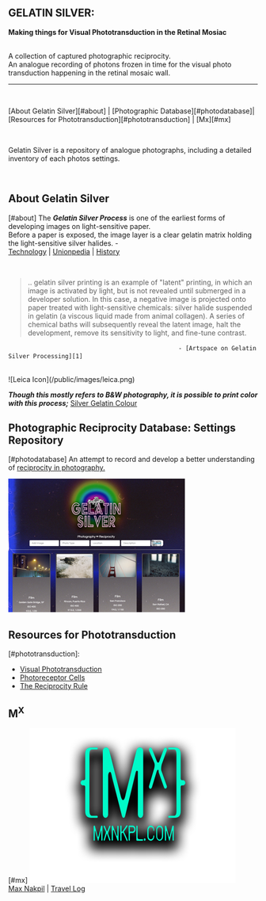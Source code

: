 

## GELATIN SILVER:

**Making things for Visual Phototransduction in the Retinal Mosiac**

<br>
A collection of captured photographic reciprocity.
<br>
An analogue recording of photons frozen in time for the visual photo transduction happening in the retinal mosaic wall.

<br>

---

<br  />

[About Gelatin Silver][#about] | [Photographic Database][#photodatabase]| [Resources for Phototransduction][#phototransduction] | [Mx][#mx]

<br  />

Gelatin Silver is a repository of analogue photographs, including a detailed inventory of each photos settings.

<br>


##  About Gelatin Silver
[#about]
The **_Gelatin Silver Process_** is one of the earliest forms of developing images on light-sensitive paper.<br>
Before a paper is exposed, the image layer is a clear gelatin matrix holding the light-sensitive silver halides. - <br>
[Technology](https://en.wikipedia.org/wiki/Gelatin_silver_process#Technology)
|
[Unionpedia](https://en.unionpedia.org/Gelatin_silver_process) | [History](https://smarthistory.org/the-gelatin-silver-process-10-of-12/)

<br />

> .. gelatin silver printing is an example of "latent" printing, in which an image is activated by light, but is not revealed until submerged in a developer solution. In this case, a negative image is projected onto paper treated with light-sensitive chemicals: silver halide suspended in gelatin (a viscous liquid made from animal collagen). A series of chemical baths will subsequently reveal the latent image, halt the development, remove its sensitivity to light, and fine-tune contrast.

                                                    - [Artspace on Gelatin Silver Processing][1]


<br  />
![Leica Icon](/public/images/leica.png)

<br>

**_Though this mostly refers to B&W photography, it is possible to print color with this process;_**
[Silver Gelatin Colour](https://www.analoguelab.com.au/techniques-and-materials/silver-gelatin-colour/)
<br>

## Photographic Reciprocity Database: Settings Repository
[#photodatabase]
An attempt to record and develop a better understanding of [reciprocity in photography.](https://www.picturecorrect.com/tips/understanding-reciprocity-in-photography/)
<br>

![gelatin home](gelatinsilver-home.png)



## Resources for Phototransduction
[#phototransduction]:
* [Visual Phototransduction](https://reactome.org/content/detail/R-HSA-2187338)
* [Photoreceptor Cells](https://en.wikipedia.org/wiki/Photoreceptor_cell)
* [The Reciprocity Rule](https://www.apogeephoto.com/the-reciprocity-rule-in-photography/)

[1]: https://www.artspace.com/magazine/art_101/collecting-101/whats-a-chromogenic-pigment-or-gelatin-print-the-ultimate-guide-to-digital-and-chemical-photo-54752


## M<sup>X</sup>
[#mx]
![Max Logo](mx-seafoam.png)
<br   />
[Max Nakpil](https//mxnkpl.com) | [Travel Log](https//mxnkpl.com/blog)
